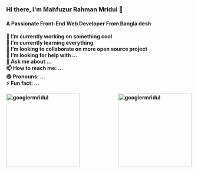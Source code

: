 ### Hi there, I'm Mahfuzur Rahman Mridul 👋
#### A Passionate Front-End Web Developer From Bangla </b>desh

<b>🔭 I’m currently working on something cool </b> <br>
<b>🌱 I’m currently learning everything </b> <br>
<b>👯 I’m looking to collaborate on more open source project </b> <br>
<b>🤔 I’m looking for help with ... </b> <br>
<b>💬 Ask me about ... </b> <br>
<b>📫 How to reach me: ... </b> <br>
<b>😄 Pronouns: ... </b> <br>
<b>⚡ Fun fact: ...


<!-- <div align="right" width="50%">
  <img align="center" height="200" style="border-radius: 5px" src="https://miro.medium.com/max/1360/0*7Q3yvSIv_t0ioJ-Z.gif" alt="googlermridul" />
</div> -->

<img align="left" height="200" src="https://github-readme-stats.vercel.app/api?username=googlermridul&show_icons=true&locale=en" alt="googlermridul" />

<img align="right" height="200" src="https://github-readme-stats.vercel.app/api/top-langs?username=googlermridul&show_icons=true&locale=en&layout=compact" alt="googlermridul" />



